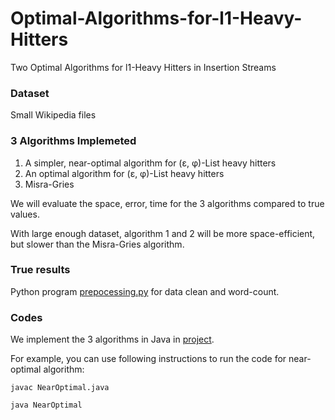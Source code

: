 # Optimal-Algorithms-for-l1-Heavy-Hitters
Two Optimal Algorithms for l1-Heavy Hitters in Insertion Streams

### Dataset
Small Wikipedia files

### 3 Algorithms Implemeted
1. A simpler, near-optimal algorithm for (ε, φ)-List heavy hitters
2. An optimal algorithm for (ε, φ)-List heavy hitters
3. Misra-Gries

We will evaluate the space, error, time for the 3 algorithms compared to true values.

With large enough dataset, algorithm 1 and 2 will be more space-efficient, but slower than the Misra-Gries algorithm.

### True results
Python program [prepocessing.py](https://github.com/xiyinzhi/Optimal-Algorithms-for-l1-Heavy-Hitters/blob/master/pre-processing.py) for data clean and word-count.

### Codes
We implement the 3 algorithms in Java in [project](https://github.com/xiyinzhi/Optimal-Algorithms-for-l1-Heavy-Hitters/tree/master/project/src).

For example, you can use following instructions to run the code for near-optimal algorithm:

    javac NearOptimal.java

    java NearOptimal


